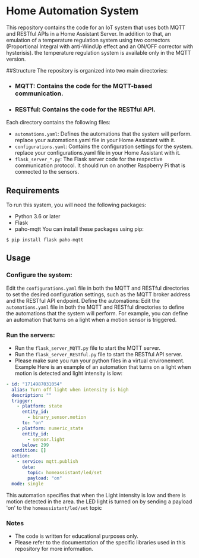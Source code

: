 # Home Automation System
This repository contains the code for an IoT system that uses both MQTT and RESTful APIs in a Home Assistant Server. In addition to that, an emulation of a temperature regulation system using two correctors (Proportional Integral with anti-WindUp effect and an ON/OFF corrector with hysterisis). the temperature regulation system is available only in the MQTT version.

##Structure
The repository is organized into two main directories:

* ### MQTT: Contains the code for the MQTT-based communication.
* ### RESTful: Contains the code for the RESTful API.
Each directory contains the following files:

* `automations.yaml`: Defines the automations that the system will perform. replace your automations.yaml file in your Home Assistant with it.
* `configurations.yaml`: Contains the configuration settings for the system. replace your configurations.yaml file in your Home Assistant with it.
* `flask_server_*.py`: The Flask server code for the respective communication protocol. It should run on another Raspberry Pi that is connected to the sensors.
  
## Requirements
To run this system, you will need the following packages:

* Python 3.6 or later
* Flask
* paho-mqtt
You can install these packages using pip:
```
$ pip install flask paho-mqtt
```
## Usage
### Configure the system:
Edit the `configurations.yaml` file in both the MQTT and RESTful directories to set the desired configuration settings, such as the MQTT broker address and the RESTful API endpoint.
Define the automations:
Edit the `automations.yaml` file in both the MQTT and RESTful directories to define the automations that the system will perform. For example, you can define an automation that turns on a light when a motion sensor is triggered.
### Run the servers:
* Run the `flask_server_MQTT.py` file to start the MQTT server.
* Run the `flask_server_RESTful.py` file to start the RESTful API server.
* Please make sure you run your python files in a virtual environement.
Example
Here is an example of an automation that turns on a light when motion is detected and light intensity is low:
```yaml
- id: "1714987031054"
  alias: Turn off light when intensity is high
  description: ""
  trigger:
    - platform: state
      entity_id:
        - binary_sensor.motion
      to: "on"
    - platform: numeric_state
      entity_id:
        - sensor.light
      below: 299
  condition: []
  action:
    - service: mqtt.publish
      data:
        topic: homeassistant/led/set
        payload: "on"
  mode: single
```
This automation specifies that when the Light intensity is low and there is motion detected in the area. the LED light is turned on by sending a payload 'on' to the `homeassistant/led/set` topic

### Notes
* The code is written for educational purposes only.
* Please refer to the documentation of the specific libraries used in this repository for more information.
